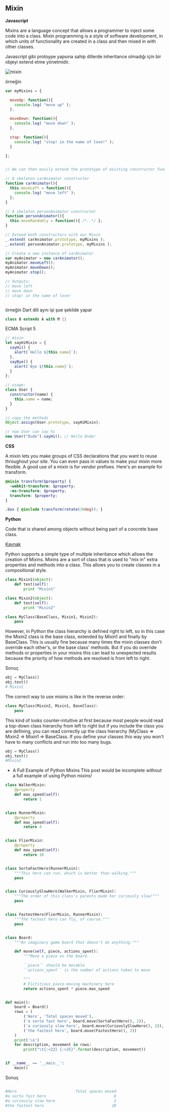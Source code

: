 ## Mixin


__Javascript__

Mixins are a language concept that allows a programmer to inject some code into a class. Mixin programming is a style of software development, in which units of functionality are created in a class and then mixed in with other classes. 

Javascript gibi protoype yapsına sahip dillerde inheritance olmadığı için bir objeyi extend etme yönetmidir.



![mixin](files/mixin.png)


örneğin

``` javascript
var myMixins = {

  moveUp: function(){
    console.log( "move up" );
  },

  moveDown: function(){
    console.log( "move down" );
  },

  stop: function(){
    console.log( "stop! in the name of love!" );
  }

};


// We can then easily extend the prototype of existing constructor functions to include this behavior using a helper such as the Underscore.js _.extend() method:

// A skeleton carAnimator constructor
function carAnimator(){
  this.moveLeft = function(){
    console.log( "move left" );
  };
}

// A skeleton personAnimator constructor
function personAnimator(){
  this.moveRandomly = function(){ /*..*/ };
}

// Extend both constructors with our Mixin
_.extend( carAnimator.prototype, myMixins );
_.extend( personAnimator.prototype, myMixins );

// Create a new instance of carAnimator
var myAnimator = new carAnimator();
myAnimator.moveLeft();
myAnimator.moveDown();
myAnimator.stop();

// Outputs:
// move left
// move down
// stop! in the name of love!



```

örneğin Dart dili aynı işi şue şekilde yapar

``` Dart
class B extends A with M {}

```

ECMA Script 5 

``` javascript
// mixin
let sayHiMixin = {
  sayHi() {
    alert(`Hello ${this.name}`);
  },
  sayBye() {
    alert(`Bye ${this.name}`);
  }
};

// usage:
class User {
  constructor(name) {
    this.name = name;
  }
}

// copy the methods
Object.assign(User.prototype, sayHiMixin);

// now User can say hi
new User("Dude").sayHi(); // Hello Dude!
```



__CSS__


A mixin lets you make groups of CSS declarations that you want to reuse throughout your site. You can even pass in values to make your mixin more flexible. A good use of a mixin is for vendor prefixes. Here's an example for transform.


``` SCSS
@mixin transform($property) {
  -webkit-transform: $property;
  -ms-transform: $property;
  transform: $property;
}

.box { @include transform(rotate(30deg)); }

```



__Python__


Code that is shared among objects without being part of a concrete base class.


[Kaynak](https://www.ianlewis.org/en/mixins-and-python)

Python supports a simple type of multiple inheritance which allows the creation of Mixins. Mixins are a sort of class that is used to "mix in" extra properties and methods into a class. This allows you to create classes in a compositional style.


``` Python
class Mixin1(object):
    def test(self):
        print "Mixin1"

class Mixin2(object):
    def test(self):
        print "Mixin2"

class MyClass(BaseClass, Mixin1, Mixin2):
    pass

```


However, in Python the class hierarchy is defined right to left, so in this case the Mixin2 class is the base class, extended by Mixin1 and finally by BaseClass. This is usually fine because many times the mixin classes don't override each other's, or the base class' methods. But if you do override methods or properties in your mixins this can lead to unexpected results because the priority of how methods are resolved is from left to right.


Sonuç

```Python
obj = MyClass()
obj.test()
# Mixin1

```

The correct way to use mixins is like in the reverse order:

```Python
class MyClass(Mixin2, Mixin1, BaseClass):
    pass
```

This kind of looks counter-intuitive at first because most people would read a top-down class hierarchy from left to right but if you include the class you are defining, you can read correctly up the class hierarchy (MyClass => Mixin2 => Mixin1 => BaseClass. If you define your classes this way you won't have to many conflicts and run into too many bugs.

``` Python
obj = MyClass()
obj.test()
#Mixin2

```





- A Full Example of Python Mixins
This post would be incomplete without a full example of using Python mixins!


``` Python
class WalkerMixin:
    @property
    def max_speed(self):
        return 1


class RunnerMixin:
    @property
    def max_speed(self):
        return 4


class FlierMixin:
    @property
    def max_speed(self):
        return 10


class SortaFastHero(RunnerMixin):
    """This hero can run, which is better than walking."""
    pass


class CuriouslySlowHero(WalkerMixin, FlierMixin):
    """The order of this class's parents made her curiously slow!"""
    pass


class FastestHero(FlierMixin, RunnerMixin):
    """The fastest hero can fly, of course."""
    pass


class Board:
    """An imaginary game board that doesn't do anything."""

    def move(self, piece, actions_spent):
        """Move a piece on the board.

        ``piece`` should be movable
        ``actions_spent`` is the number of actions taken to move

        """
        # Fictitious piece-moving machinery here
        return actions_spent * piece.max_speed


def main():
    board = Board()
    rows = (
        ('Hero', 'Total spaces moved'),
        ('a sorta fast hero', board.move(SortaFastHero(), 2)),
        ('a curiously slow hero', board.move(CuriouslySlowHero(), 2)),
        ('the fastest hero', board.move(FastestHero(), 2))
    )
    print('\n')
    for description, movement in rows:
        print("\t{:<22} {:>25}".format(description, movement))


if __name__ == '__main__':
    main()

```

Sonuç

``` Python

#Hero                          Total spaces moved
#a sorta fast hero                              8
#a curiously slow hero                          2
#the fastest hero                              20

```